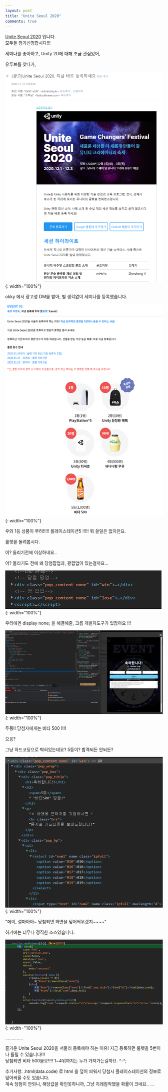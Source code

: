 ```yaml
---
layout: post
title: "Unite Seoul 2020"
comments: true
---
```

   
   
   
[Unite Seoul 2020](http://www.unitysquare.co.kr/event/uniteseoul2020) 입니다.  
모두들 참가신청합시다!!!


세미나를 좋아하고, Unity 2D에 대해 조금 관심있어,
     
유투브를 찾다가,    
  
![event0](/images/20201112event00.PNG){: width="100%"}






okky 에서 광고성 DM을 받아, 별 생각없이 세미나를 등록했습니다.     
   
   
   
   
   
   
![event1](/images/20201112event01.PNG){: width="100%"}
    
    
    
    
우와 1등 상품이 무려!!!!! 플레이스테이션5 !!!!!  뭐 쓸일은 없지만요.   
  
룰렛을 돌려봅시다.    
    
어? 돌리기전에 이상하네요..      
  
어? 돌리기도 전에 왜 당첨팝업과, 꽝팝업이 있는걸까요...  
  
  
  
  
  
![event2](/images/20201112event02.PNG){: width="100%"}
  
  
  
우리에겐 display none; 을 해결해줄, 크롬 개발자도구가 있잖아요 !!!   
  
  
  
![event3](/images/20201112event03.PNG){: width="100%"}
  
  
  
두둥!! 당첨자에게는 비타 500 !!!!  
  
으응?  
  
그냥 하드코딩으로 박혀있는데요? 5등이? 합격되든 안되든?   
  
  
  
![event4](/images/20201112event04.PNG){: width="100%"}
  
  
  
"에이, 설마아아~ 당첨되면 화면을 덮어씌우겠지~~~~"  
  
하기에는 너무나 정직한 소스였습니다.     
  
![event5](/images/20201112event05.PNG){: width="100%"}
   
   
..............  

   
즐거운 Unite Seoul 2020을 서둘러 등록해야 하는 이유! 지금 등록하면 룰렛을 5번이나 돌릴 수 있습니다!!!    
당첨되면 비타 500을요!!!! 1~4위까지는 누가 가져가는걸까요. ^-^;    
  
  
  
추가사항.
.html(data.code) 로 html 을 덮어 씌워서 당첨시 플레이스테이션의 정보로 덮어씌울 수도 있습니다.     
계속 당첨이 안되니, 해당값을 확인못하니까, 그냥 지레짐작했을 확률이 크네요..
...     












 